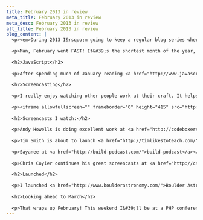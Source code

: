 ```yaml
---
title: February 2013 in review
meta_title: February 2013 in review
meta_desc: February 2013 in review
alt_title: February 2013 in review
blog_content: |
  <p><em>During 2013 I&rsquo;m going to keep a regular blog series where I summarize what I&rsquo;ve been working on during the past month. I have reminders set on my calendar and everything, so I&rsquo;ll never miss one, right?</em></p>
  
  <p>Man, February went FAST! It&#39;s the shortest month of the year, and it sure felt like it.&nbsp;So, what did I do this month?</p>
  
  <h2>JavaScript</h2>
  
  <p>After spending much of January reading <a href="http://www.javascriptenlightenment.com/">JavaScript Enlightenment</a> by Cody Lindley (several times), I purchased <a href="http://www.amazon.com/Effective-JavaScript-Specific-Software-Development/dp/0321812182">Effective JavaScript</a> by David Herman. It&#39;s been a great next step book after reading JavaScript Enlightenment. The book is broken up into 68 small sections that help you to understand the nuances of the language. David gives an excellent <a href="http://javascriptjabber.com/044-jsj-book-club-effective-javascript-with-david-herman/">interview</a> on JavaScript Jabber about the book as well.</p>
  
  <h2>Screencasting</h2>
  
  <p>I really enjoy watching other people work at their craft. It helps my own work to see the differences in others approach. I saw &#39;Happy People: A Year In The Taiga&#39; recently, and it was fantastic to watch a man build a set of skis out of nothing but his hands and the knowledge passed on by his father. It reminded me of Chris Coyier&#39;s article on <a href="http://chriscoyier.net/2012/09/23/working-in-public/">working in public</a>. So, this month I picked up a microphone and will be screencasting my next build.</p>
  
  <p><iframe allowfullscreen="" frameborder="0" height="415" src="http://www.youtube.com/embed/V1pOjj49d9Y" width="100%"></iframe></p>
  
  <h2>Screencasts I watch:</h2>
  
  <p>Andy Howells is doing excellent work at <a href="http://codeboxers.com/">codeboxers</a></p>
  
  <p>Tim Smith is about to launch <a href="http://timlikestoteach.com/">timlikestoteach</a></p>
  
  <p>Sayanee at <a href="http://build-podcast.com/">build-podcast</a></p>
  
  <p>Chris Coyier continues his great screencasts at <a href="http://css-tricks.com/lodge/">The Lodge</a> (paid)</p>
  
  <h2>Launched</h2>
  
  <p>I launched <a href="http://www.boulderastronomy.com/">Boulder Astronomical Society</a> earlier this month. I visited Boulder this past Summer and really loved the city. I grew up in a town at the edge of the East Bay foothills in California and I really miss being close to the mountains. Boulder reminded me a lot of a college town like Berkeley, but instead of the East Bay hills as a backdrop, it has the Rocky Mountains. Very pretty. I hope to get back there soon.</p>
  
  <h2>Looking ahead to March</h2>
  
  <p>That wraps up February! This weekend I&#39;ll be at a PHP conference and then I&#39;ll settle into March and begin getting my screencasts off the ground.</p>
---
```



